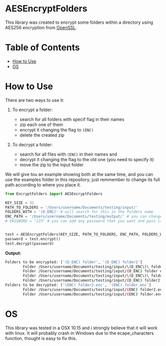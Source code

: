 # AESEncryptFolders
This library was created to encrypt some folders within a directory using AES256 encryption from [OpenSSL](https://www.openssl.org). 


# Table of Contents
- [How to Use](#how-to-use)
- [OS](#os)

# How to Use

There are two ways to use it:
1. To encrypt a folder: 
    - search for all folders with specif flag in their names
    - zip each one of them
    - encrypt it changing the flag to `(ENC)`
    - delete the created zip

2. To decrypt a folder: 
    - search for all files with `(ENC)` in their names and
    - decrypt it changing the flag to the old one (you need to specify it)
    - move the zip to the input folder

We will give tou an example showing both at the same time, and you can use the examples folder in this repository, just remmember to change its full path according to where you place it.

```python
from EncryptFolders import AESEncryptFolders

KEY_SIZE = 32
PATH_TO_FOLDERS = '/Users/username/Documents/testing/input/'
FOLDERS_WITH = '(D_ENC)' # will search for this in the folders name
ENC_PATH = '/Users/username/Documents/testing/output/' # you can change if you want
# PASSWORD = "123" # you can add any password that you want and pass it to the object


test = AESEncryptFolders(KEY_SIZE, PATH_TO_FOLDERS, ENC_PATH, FOLDERS_WITH)
password = test.encrypt()
test.decrypt(password)
```

**Output:**
```sh
Folders to be encrypted: ['(D_ENC) folder', '(D_ENC) folder2']
        Folder /Users/username/Documents/testing/input/\(D_ENC\)\ folder zipped
        Folder /Users/username/Documents/testing/input/(D_ENC) folder encrypted
        Folder /Users/username/Documents/testing/input/\(D_ENC\)\ folder2 zipped
        Folder /Users/username/Documents/testing/input/(D_ENC) folder2 encrypted
Folders to be decrypted: ['(ENC) folder2.enc', '(ENC) folder.enc']
        Folder /Users/username/Documents/testing/input/(ENC) folder2.enc decrypted
        Folder /Users/username/Documents/testing/input/(ENC) folder.enc decrypted
```

# OS
This library was tested in a OSX 10.15 and i strongly believe that it will work with linux. 
It will probably crash in Windows due to the ecape_characters function, thought is easy to fix this.